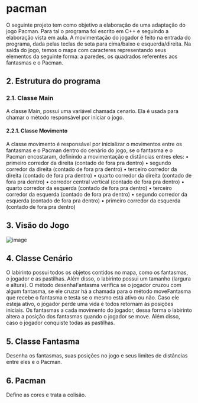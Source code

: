 # pacman

O seguinte projeto tem como objetivo a elaboração de uma adaptação do jogo Pacman. Para tal o
programa foi escrito em C++ e seguindo a elaboração vista em aula. A movimentação do jogador é
feito na entrada do programa, dada pelas teclas de seta para cima/baixo e esquerda/direita. Na saída
do jogo, temos o mapa com caracteres representando seus elementos da seguinte forma: a paredes,
os quadrados referentes aos fantasmas e o Pacman.
## 2. Estrutura do programa
### 2.1. Classe Main
A classe Main, possui uma variável chamada cenario. Ela é usada para chamar o método
responsável por iniciar o jogo.
#### 2.2.1. Classe Movimento
A classe movimento é responsável por inicializar o movimentos entre os fantasmas e o Pacman
dentro do cenário do jogo, se o fantasma e o Pacman encostaram, definindo a movimentação e
distâncias entres eles:
• primeiro corredor da direita (contado de fora pra dentro)
• segundo corredor da direita (contado de fora pra dentro)
• terceiro corredor da direita (contado de fora pra dentro)
• quarto corredor da direita (contado de fora pra dentro)
• corredor central vertical (contado de fora pra dentro)
• quarto corredor da esquerda (contado de fora pra dentro)
• terceiro corredor da esquerda (contado de fora pra dentro)
• segundo corredor da esquerda (contado de fora pra dentro)
• primeiro corredor da esquerda (contado de fora pra dentro)
## 3. Visão do Jogo

![image](https://user-images.githubusercontent.com/3688799/198891164-3da22204-8dd1-448e-92bb-ba3109aebd13.png)

## 4. Classe Cenário
O labirinto possui todos os objetos contidos no mapa, como os fantasmas, o jogador e as pastilhas.
Além disso, o labirinto possui um tamanho (largura e altura). O método desenhaFantasma verifica
se o jogador cruzou com algum fantasma, se ele cruzar há a chamada para o método moveFantasma
que recebe o fantasma e testa se o mesmo está ativo ou não. Caso ele esteja ativo, o jogador perde
uma vida e todos retornam às posições iniciais. Os fantasmas a cada movimento do jogador, dessa
forma o labirinto altera a posição dos fantasmas quando o jogador se move. Além disso, caso o
jogador conquiste todas as pastilhas.
## 5. Classe Fantasma
Desenha os fantasmas, suas posições no jogo e seus limites de distâncias entre eles e o Pacman.
## 6. Pacman
Define as cores e trata a colisão.
